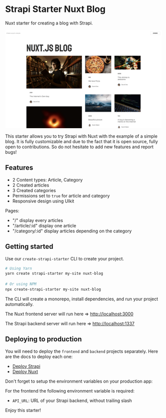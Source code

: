# Strapi Starter Nuxt Blog

Nuxt starter for creating a blog with Strapi.

![screenshot image](/screenshot.png)

This starter allows you to try Strapi with Nuxt with the example of a simple blog. It is fully customizable and due to the fact that it is open source, fully open to contributions. So do not hesitate to add new features and report bugs!

## Features

- 2 Content types: Article, Category
- 2 Created articles
- 3 Created categories
- Permissions set to `true` for article and category
- Responsive design using UIkit

Pages:

- "/" display every articles
- "/article/:id" display one article
- "/category/:id" display articles depending on the category


## Getting started

Use our `create-strapi-starter` CLI to create your project.

```sh
# Using Yarn
yarn create strapi-starter my-site nuxt-blog

# Or using NPM
npx create-strapi-starter my-site nuxt-blog
```

The CLI will create a monorepo, install dependencies, and run your project automatically.

The Nuxt frontend server will run here => [http://localhost:3000](http://localhost:3000)

The Strapi backend server will run here => [http://localhost:1337](http://localhost:1337)

## Deploying to production

You will need to deploy the `frontend` and `backend` projects separately. Here are the docs to deploy each one:

- [Deploy Strapi](https://strapi.io/documentation/developer-docs/latest/setup-deployment-guides/deployment.html#hosting-provider-guides)
- [Deploy Nuxt](https://nuxtjs.org/docs/2.x/deployment/deploying-to-21yunbox)

Don't forget to setup the environment variables on your production app:

For the frontend the following environment variable is required: 
- `API_URL`: URL of your Strapi backend, without trailing slash


Enjoy this starter!